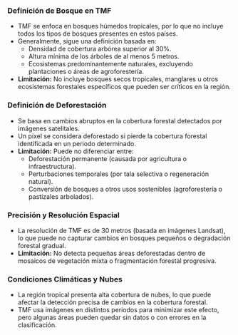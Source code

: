 ### Definición de Bosque en TMF

- TMF se enfoca en bosques húmedos tropicales, por lo que no incluye todos los tipos de bosques presentes en estos países.
- Generalmente, sigue una definición basada en:
  - Densidad de cobertura arbórea superior al 30%.
  - Altura mínima de los árboles de al menos 5 metros.
  - Ecosistemas predominantemente naturales, excluyendo plantaciones o áreas de agroforestería.
- **Limitación:** No incluye bosques secos tropicales, manglares u otros ecosistemas forestales específicos que pueden ser críticos en la región.

### Definición de Deforestación

- Se basa en cambios abruptos en la cobertura forestal detectados por imágenes satelitales.
- Un píxel se considera deforestado si pierde la cobertura forestal identificada en un periodo determinado.
- **Limitación:** Puede no diferenciar entre:
  - Deforestación permanente (causada por agricultura o infraestructura).
  - Perturbaciones temporales (por tala selectiva o regeneración natural).
  - Conversión de bosques a otros usos sostenibles (agroforestería o pastizales arbolados).

### Precisión y Resolución Espacial

- La resolución de TMF es de 30 metros (basada en imágenes Landsat), lo que puede no capturar cambios en bosques pequeños o degradación forestal gradual.
- **Limitación:** No detecta pequeñas áreas deforestadas dentro de mosaicos de vegetación mixta o fragmentación forestal progresiva.

### Condiciones Climáticas y Nubes

- La región tropical presenta alta cobertura de nubes, lo que puede afectar la detección precisa de cambios en la cobertura forestal.
- TMF usa imágenes en distintos periodos para minimizar este efecto, pero algunas áreas pueden quedar sin datos o con errores en la clasificación.
